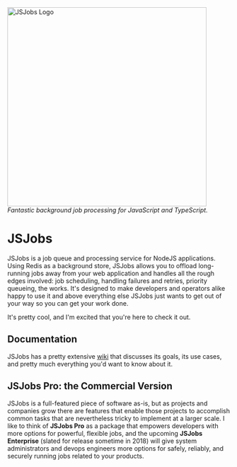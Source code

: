 <img width="450" src="https://raw.githubusercontent.com/eropple/jsjobs/master/jsjobs.png" alt="JSJobs Logo" title="Ain't he cute?" />
<em>Fantastic background job processing for JavaScript and TypeScript.</em>

# JSJobs #
JSJobs is a job queue and processing service for NodeJS applications. Using
Redis as a background store, JSJobs allows you to offload long-running jobs away
from your web application and handles all the rough edges involved: job
scheduling, handling failures and retries, priority queueing, the works. It's
designed to make developers and operators alike happy to use it and above
everything else JSJobs just wants to get out of your way so you can get your
work done.

It's pretty cool, and I'm excited that you're here to check it out.

## Documentation ##
JSJobs has a pretty extensive [wiki] that discusses its goals, its use cases,
and pretty much everything you'd want to know about it.

## JSJobs Pro: the Commercial Version ##
JSJobs is a full-featured piece of software as-is, but as projects and companies
grow there are features that enable those projects to accomplish common tasks
that are nevertheless tricky to implement at a larger scale. I like to think of
**JSJobs Pro** as a package that empowers developers with more options for
powerful, flexible jobs, and the upcoming **JSJobs Enterprise** (slated for
release sometime in 2018) will give system administrators and devops engineers
more options for safely, reliably, and securely running jobs related to your
products.

[wiki]: https://github.com/eropple/jsjobs/wiki
